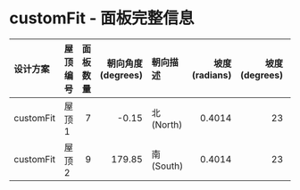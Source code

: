 # customFit - 面板完整信息

| 设计方案      | 屋顶编号   |   面板数量 |   朝向角度 (degrees) | 朝向描述      |   坡度 (radians) |   坡度 (degrees) | 计算状态   |   年度总发电量 (kWh) |   1月发电量 (kWh) |   2月发电量 (kWh) |   3月发电量 (kWh) |   4月发电量 (kWh) |   5月发电量 (kWh) |   6月发电量 (kWh) |   7月发电量 (kWh) |   8月发电量 (kWh) |   9月发电量 (kWh) |   10月发电量 (kWh) |   11月发电量 (kWh) |   12月发电量 (kWh) |   1月日均 (kWh) |   2月日均 (kWh) |   3月日均 (kWh) |   4月日均 (kWh) |   5月日均 (kWh) |   6月日均 (kWh) |   7月日均 (kWh) |   8月日均 (kWh) |   9月日均 (kWh) |   10月日均 (kWh) |   11月日均 (kWh) |   12月日均 (kWh) |
|:----------|:-------|-------:|-----------------:|:----------|---------------:|---------------:|:-------|---------------:|--------------:|--------------:|--------------:|--------------:|--------------:|--------------:|--------------:|--------------:|--------------:|---------------:|---------------:|---------------:|-------------:|-------------:|-------------:|-------------:|-------------:|-------------:|-------------:|-------------:|-------------:|--------------:|--------------:|--------------:|
| customFit | 屋顶 1   |      7 |            -0.15 | 北 (North) |         0.4014 |             23 | 成功     |         488.42 |         68.15 |         51.58 |         42.4  |         28.38 |         19.33 |         14.75 |         17.88 |         25.88 |         38    |          52.96 |          60.11 |          68.98 |       2.1984 |       1.8422 |       1.3678 |       0.9461 |       0.6236 |       0.4918 |       0.5766 |       0.8349 |       1.2666 |        1.7085 |        2.0038 |        2.2253 |
| customFit | 屋顶 2   |      9 |           179.85 | 南 (South) |         0.4014 |             23 | 成功     |         492.18 |         68.3  |         51.82 |         42.76 |         28.79 |         19.73 |         15.12 |         18.29 |         26.32 |         38.42 |          53.28 |          60.27 |          69.08 |       2.2031 |       1.8506 |       1.3795 |       0.9597 |       0.6366 |       0.5041 |       0.5901 |       0.8491 |       1.2805 |        1.7188 |        2.009  |        2.2283 |